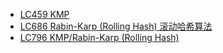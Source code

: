* [LC459  KMP](https://leetcode.com/problems/repeated-substring-pattern/)
* [LC686  Rabin-Karp (Rolling Hash) 滚动哈希算法](https://leetcode.com/problems/repeated-string-match/)
* [LC796 KMP/Rabin-Karp (Rolling Hash)](https://leetcode.com/problems/rotate-string/)
